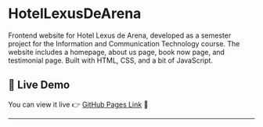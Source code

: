 # HotelLexusDeArena
Frontend website for Hotel Lexus de Arena, developed as a semester project for the Information and Communication Technology course. The website includes a homepage, about us page, book now page, and testimonial page. Built with HTML, CSS, and a bit of JavaScript.
## 📍 Live Demo
You can view it live 👉 [GitHub Pages Link](https://fazasfz.github.io/HotelLexusDeArena/) 🚀  

---
